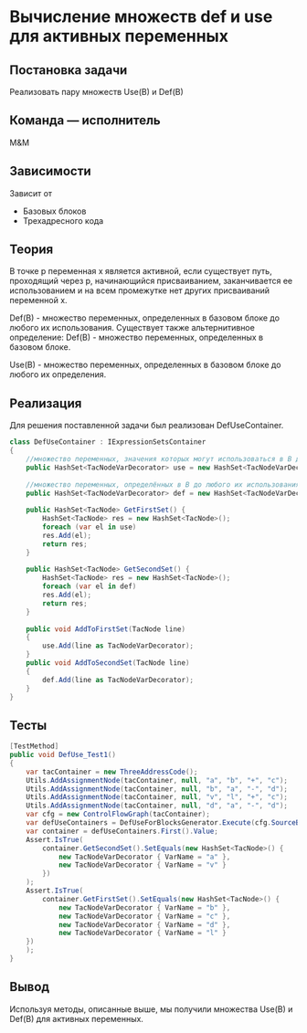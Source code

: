# Вычисление множеств def и use для активных переменных

## Постановка задачи
Реализовать пару множеств Use(B) и Def(B)
## Команда — исполнитель
M&M

## Зависимости
Зависит от  
- Базовых блоков  
- Трехадресного кода

## Теория
В точке p переменная x является активной, если существует путь, проходящий через p, начинающийся присваиванием, заканчивается ее использованием и на всем промежутке нет других присваиваний переменной x. 

Def(B) - множество переменных, определенных в базовом блоке до любого их использования.
Существует также альтернитивное определение: Def(B) - множество переменных, определенных в базовом блоке. 

Use(B) - множество переменных, определенных в базовом блоке до любого их определения.
## Реализация

Для решения поставленной задачи был реализован DefUseContainer.

```csharp
class DefUseContainer : IExpressionSetsContainer
{
	//множество переменных, значения которых могут использоваться в B до любого их определения
	public HashSet<TacNodeVarDecorator> use = new HashSet<TacNodeVarDecorator>();
	
	//множество переменных, определённых в B до любого их использования
	public HashSet<TacNodeVarDecorator> def = new HashSet<TacNodeVarDecorator>();
	
	public HashSet<TacNode> GetFirstSet() {
		HashSet<TacNode> res = new HashSet<TacNode>();
		foreach (var el in use)
		res.Add(el);
		return res;
	}
	
	public HashSet<TacNode> GetSecondSet() {
		HashSet<TacNode> res = new HashSet<TacNode>();
		foreach (var el in def)
		res.Add(el);
		return res;
	}
	
	public void AddToFirstSet(TacNode line)
	{
		use.Add(line as TacNodeVarDecorator);
	}
	public void AddToSecondSet(TacNode line)
	{
		def.Add(line as TacNodeVarDecorator);
	}
}
```

## Тесты

```csharp
[TestMethod]
public void DefUse_Test1()
{
    var tacContainer = new ThreeAddressCode();
    Utils.AddAssignmentNode(tacContainer, null, "a", "b", "+", "c");
    Utils.AddAssignmentNode(tacContainer, null, "b", "a", "-", "d");
    Utils.AddAssignmentNode(tacContainer, null, "v", "l", "+", "c");
    Utils.AddAssignmentNode(tacContainer, null, "d", "a", "-", "d");
    var cfg = new ControlFlowGraph(tacContainer);
    var defUseContainers = DefUseForBlocksGenerator.Execute(cfg.SourceBasicBlocks);
    var container = defUseContainers.First().Value;
    Assert.IsTrue(
        container.GetSecondSet().SetEquals(new HashSet<TacNode>() {
            new TacNodeVarDecorator { VarName = "a" },
            new TacNodeVarDecorator { VarName = "v" }
        })
    );
    Assert.IsTrue(
        container.GetFirstSet().SetEquals(new HashSet<TacNode>() {
            new TacNodeVarDecorator { VarName = "b" },
            new TacNodeVarDecorator { VarName = "c" },
            new TacNodeVarDecorator { VarName = "d" },
            new TacNodeVarDecorator { VarName = "l" }
    })
    );
}
```

## Вывод
Используя методы, описанные выше, мы получили множества Use(B) и Def(B) для активных переменных.
